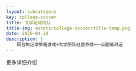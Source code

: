 ```yaml
---
layout: subcategory
key: college-soccer
title: 大学足球院队
title-img: assets/college-soccer/title-temp.png
date: 2020-04-20
description: |
    回合制足球策略游戏+大学院队经营养成+一点剧情对话
---
```


更多详细介绍